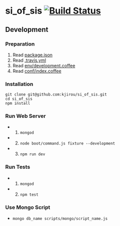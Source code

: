si_of_sis [![Build Status](https://travis-ci.org/kjirou/si_of_sis.svg?branch=master)](https://travis-ci.org/kjirou/si_of_sis)
=========


## Development

### Preparation
1. Read [package.json](./package.json)
2. Read [.travis.yml](./.travis.yml)
3. Read [env/development.coffee](./env/development.coffee)
4. Read [conf/index.coffee](./conf/index.coffee)

### Installation
```
git clone git@github.com:kjirou/si_of_sis.git
cd si_of_sis
npm install
```

### Run Web Server
- 1. `mongod`
- 2. `node boot/command.js fixture --development`
- 3. `npm run dev`

### Run Tests
- 1. `mongod`
- 2. `npm test`

### Use Mongo Script
- `mongo db_name scripts/mongo/script_name.js`
